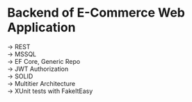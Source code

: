 # Backend of E-Commerce Web Application
-> REST </br>
-> MSSQL </br>
-> EF Core, Generic Repo </br>
-> JWT Authorization </br>
-> SOLID </br>
-> Multitier Architecture </br>
-> XUnit tests with FakeItEasy </br>
